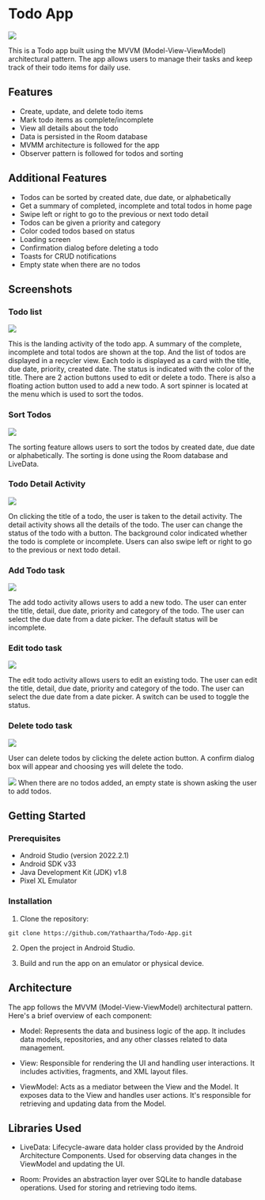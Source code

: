 # Todo App

![](app-home.png)

This is a Todo app built using the MVVM (Model-View-ViewModel) architectural pattern. The app allows users to manage their tasks and keep track of their todo items for daily use.

## Features

- Create, update, and delete todo items
- Mark todo items as complete/incomplete
- View all details about the todo
- Data is persisted in the Room database
- MVMM architecture is followed for the app
- Observer pattern is followed for todos and sorting

## Additional Features

- Todos can be sorted by created date, due date, or alphabetically
- Get a summary of completed, incomplete and total todos in home page
- Swipe left or right to go to the previous or next todo detail
- Todos can be given a priority and category
- Color coded todos based on status
- Loading screen
- Confirmation dialog before deleting a todo
- Toasts for CRUD notifications
- Empty state when there are no todos

## Screenshots

### Todo list

![](todos-list.gif)

This is the landing activity of the todo app. A summary of the complete, incomplete and total todos are shown at the top. And the list of todos are displayed in a recycler view. Each todo is 
displayed as a card with the title, due date, priority, created date. The status is indicated with the color of the title. There are 2 action buttons used to edit or delete a todo. There is also a 
floating action button used to add a new todo. A sort spinner is located at the menu which is used to sort the todos.

### Sort Todos

![](sorting-todos.gif)

The sorting feature allows users to sort the todos by created date, due date or alphabetically. The sorting is done using the Room database and LiveData.

### Todo Detail Activity

![](todo-detail.gif)

On clicking the title of a todo, the user is taken to the detail activity. The detail activity shows all the details of the todo. The user can change the status of the todo with a button. 
The background color indicated whether the todo is complete or incomplete. Users can also swipe left or right to go to the previous or next todo detail.

### Add Todo task

![](add-todo.gif)

The add todo activity allows users to add a new todo. The user can enter the title, detail, due date, priority and category of the todo. The user can select the due date from a date picker. The default status will be incomplete.

### Edit todo task

![](edit-todo.gif)

The edit todo activity allows users to edit an existing todo. The user can edit the title, detail, due date, priority and category of the todo. The user can select the due date from a date picker. A switch can be used to toggle the status.

### Delete todo task

![](delete-todo.gif)

User can delete todos by clicking the delete action button. A confirm dialog box will appear and choosing yes will delete the todo.

![](empty-state.png)
When there are no todos added, an empty state is shown asking the user to add todos.


## Getting Started

### Prerequisites

- Android Studio (version 2022.2.1)
- Android SDK v33
- Java Development Kit (JDK) v1.8
- Pixel XL Emulator

### Installation

1. Clone the repository:

```git clone https://github.com/Yathaartha/Todo-App.git```


2. Open the project in Android Studio.

3. Build and run the app on an emulator or physical device.

## Architecture

The app follows the MVVM (Model-View-ViewModel) architectural pattern. Here's a brief overview of each component:

- Model: Represents the data and business logic of the app. It includes data models, repositories, and any other classes related to data management.

- View: Responsible for rendering the UI and handling user interactions. It includes activities, fragments, and XML layout files.

- ViewModel: Acts as a mediator between the View and the Model. It exposes data to the View and handles user actions. It's responsible for retrieving and updating data from the Model.

## Libraries Used

- LiveData: Lifecycle-aware data holder class provided by the Android Architecture Components. Used for observing data changes in the ViewModel and updating the UI.

- Room: Provides an abstraction layer over SQLite to handle database operations. Used for storing and retrieving todo items.
